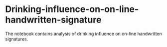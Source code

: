 # Drinking-influence-on-on-line-handwritten-signature
The notebook contains analysis of drinking influence on on-line handwritten signatures.
